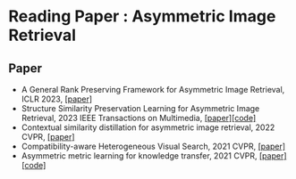 # Reading Paper :  Asymmetric Image Retrieval

## Paper 
* A General Rank Preserving Framework for Asymmetric Image Retrieval, ICLR 2023, [[paper]](https://openreview.net/forum?id=dYHYXZ3uGdQ)
* Structure Similarity Preservation Learning for Asymmetric Image Retrieval, 2023 IEEE Transactions on Multimedia, 
 [[paper]](https://www.researchgate.net/publication/374820441_Structure_Similarity_Preservation_Learning_for_Asymmetric_Image_Retrieval)[[code]](https://github.com/MCC-WH/SSP)
* Contextual similarity distillation for asymmetric image retrieval, 2022 CVPR, [[paper]](https://openaccess.thecvf.com/content/CVPR2022/papers/Wu_Contextual_Similarity_Distillation_for_Asymmetric_Image_Retrieval_CVPR_2022_paper.pdf)
* Compatibility-aware Heterogeneous Visual Search, 2021 CVPR, [[paper]](https://openaccess.thecvf.com/content/CVPR2021/papers/Duggal_Compatibility-Aware_Heterogeneous_Visual_Search_CVPR_2021_paper.pdf)
* Asymmetric metric learning for knowledge transfer, 2021 CVPR, [[paper]](https://arxiv.org/abs/2112.08816)[[code]](https://github.com/budnikm/aml)


